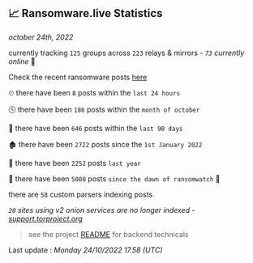 
## 📈 Ransomware.live Statistics
_october 24th, 2022_

currently tracking `125` groups across `223` relays & mirrors - _`73` currently online_ 📡

Check the recent ransomware posts [here](https://www.ransomware.live/#/recentposts)


⏲ there have been `8` posts within the `last 24 hours`

🕓 there have been `186` posts within the `month of october`

📅 there have been `646` posts within the `last 90 days`

🏚 there have been `2722` posts since the `1st January 2022`

🚀 there have been `2252` posts `last year`

🦕 there have been `5008` posts `since the dawn of ransomwatch` 🐣

there are `58` custom parsers indexing posts

_`20` sites using v2 onion services are no longer indexed - [support.torproject.org](https://support.torproject.org/onionservices/v2-deprecation/)_

> see the project [README](https://github.com/jmousqueton/ransomwatch#readme) for backend technicals



Last update : _Monday 24/10/2022 17.58 (UTC)_

